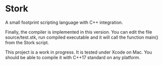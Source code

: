 # Stork
A small footprint scripting language with C++ integration.

Finally, the compiler is implemented in this version. You can edit the file source/test.stk, run compiled executable and it will call the function main() from the Stork script.

This project is a work in progress. It is tested under Xcode on Mac. You should be able to compile it with C++17 standard on any platform.
